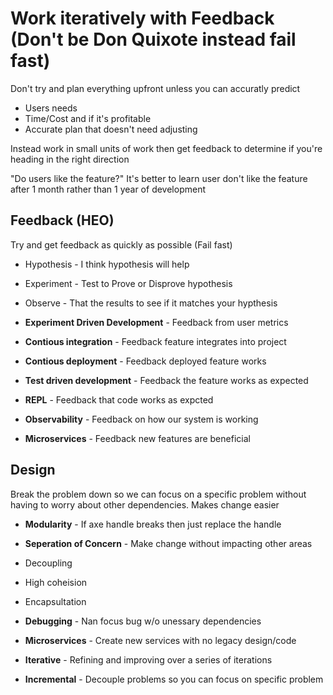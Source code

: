 # Work iteratively with Feedback (Don't be Don Quixote instead fail fast)

Don't try and plan everything upfront unless you can accuratly predict

- Users needs
- Time/Cost and if it's profitable
- Accurate plan that doesn't need adjusting

Instead work in small units of work then get feedback to determine if you're
heading in the right direction

"Do users like the feature?" It's better to learn user don't like the feature
after 1 month rather than 1 year of development

## Feedback (HEO)

Try and get feedback as quickly as possible (Fail fast)

- Hypothesis - I think hypothesis will help
- Experiment - Test to Prove or Disprove hypothesis
- Observe - That the results to see if it matches your hypthesis

- **Experiment Driven Development** - Feedback from user metrics
- **Contious integration** - Feedback feature integrates into project
- **Contious deployment** - Feedback deployed feature works
- **Test driven development** - Feedback the feature works as expected
- **REPL** - Feedback that code works as expcted
- **Observability** - Feedback on how our system is working
- **Microservices** - Feedback new features are beneficial

## Design

Break the problem down so we can focus on a specific problem without having
to worry about other dependencies. Makes change easier

- **Modularity** - If axe handle breaks then just replace the handle
- **Seperation of Concern** - Make change without impacting other areas
- Decoupling
- High coheision
- Encapsultation

- **Debugging** - Nan focus bug w/o unessary dependencies
- **Microservices** - Create new services with no legacy design/code

- **Iterative** - Refining and improving over a series of iterations
- **Incremental** - Decouple problems so you can focus on specific problem
